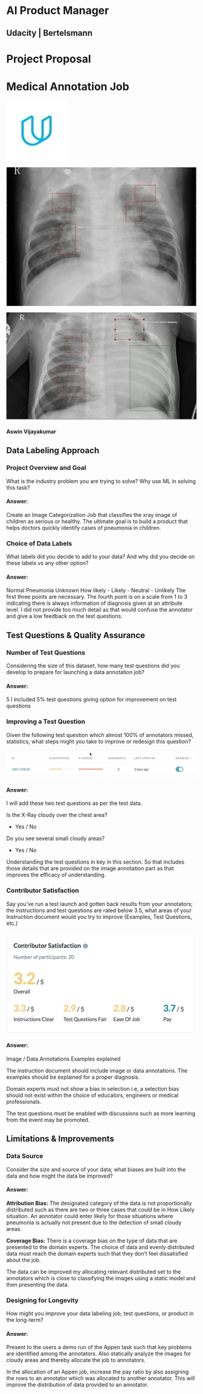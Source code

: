 # AI Product Manager

## Udacity | Bertelsmann 

# Project Proposal
# Medical Annotation Job

![./udacity-logo.png](./udacity-logo.png)

![Annotation 1 Xray](./images_1616768282681-img304-0101-625_annot.png)

![Annotation 2 Xray](./images_1616768483238-img834-im1002-2747_annot.png)

#### Aswin Vijayakumar

## Data Labeling Approach

### Project Overview and Goal

What is the industry problem you are trying to solve? Why use ML in solving this task?

#### Answer: 

Create an Image Categorization Job that classifies the xray image of children as serious or healthy. The ultimate goal is to build a product that helps doctors quickly identify cases of pneumonia in children.

### Choice of Data Labels

What labels did you decide to add to your data? And why did you decide on these labels vs any other option?

#### Answer: 

Normal Pneumonia Unknown How likely - Likely - Neutral - Unlikely The first three points are necessary. The fourth point is on a scale from 1 to 3 indicating there is always information of diagnosis given at an attribute level. I did not provide too much detail as that would confuse the annotator and give a low feedback on the test questions.

## Test Questions & Quality Assurance

### Number of Test Questions

Considering the size of this dataset, how many test questions did you develop to prepare for launching a data annotation job?

#### Answer: 

5
I included 5% test questions giving option for improvement on test questions

### Improving a Test Question

Given the following test question which almost 100% of annotators missed, statistics, what steps might you take to improve or redesign this question?

![./test-question.png](./test-question.png)

#### Answer: 

I will add these two test questions as per the test data.

Is the X-Ray cloudy over the chest area?
- Yes / No

Do you see several small cloudy areas?
- Yes / No

Understanding the test questions in key in this section. So that includes those details that are provided on the image annotation part as that improves the efficacy of understanding.

### Contributor Satisfaction

Say you’ve run a test launch and gotten back results from your annotators; the instructions and test questions are rated below 3.5, what areas of your Instruction document would you try to improve (Examples, Test Questions, etc.)

![./contributor-satisfaction.png](./contributor-satisfaction.png)

#### Answer: 

Image / Data Annotations
Examples explained

The instruction document should include image or data annotations. The examples should be explained for a proper diagnosis.

Domain experts must not show a bias in selection i.e, a selection bias should not exist within the choice of educators, engineers or medical professionals.

The test questions must be enabled with discussions such as more learning from the event may be promoted.

## Limitations & Improvements

### Data Source

Consider the size and source of your data; what biases are built into the data and how might the data be improved?

#### Answer: 

**Attribution Bias:**
The designated category of the data is not proportionally distributed such as there are two or three cases that could be in How Likely situation. An annotator could enter likely for those situations where pneumonia is actually not present due to the detection of small cloudy areas.

**Coverage Bias:**
There is a coverage bias on the type of data that are presented to the domain experts. The choice of data and evenly distributed data must reach the domain experts such that they don’t feel dissatisfied about the job.

The data can be improved my allocating relevant distributed set to the annotators which is close to classifying the images using a static model and then presenting the data.

### Designing for Longevity

How might you improve your data labeling job, test questions, or product in the long-term?

#### Answer: 

Present to the users a demo run of the Appen task such that key problems are identified among the annotators. Also statically analyze the images for cloudy areas and thereby allocate the job to annotators.

In the allocation of an Appen job, increase the pay ratio by also assigning the rows to an annotator which was allocated to another annotator. This will improve the distribution of data provided to an annotator.

